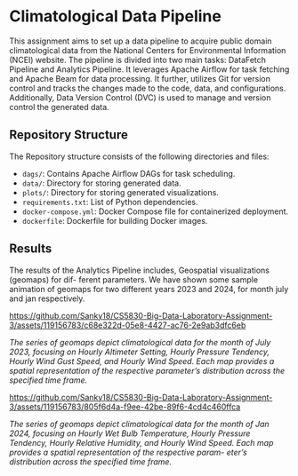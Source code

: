 # Climatological Data Pipeline

This assignment aims to set up a data pipeline to acquire public domain climatological data from the National Centers for Environmental Information (NCEI) website. The pipeline is divided into two main tasks: DataFetch Pipeline and Analytics Pipeline. It leverages Apache Airflow for task fetching and Apache Beam for data processing. It further, utilizes Git for version control and tracks the changes made to the code, data, and configurations. Additionally, Data Version Control (DVC) is used to manage and version control the generated data.

## Repository Structure

The Repository structure consists of the following directories and files:

- `dags/`: Contains Apache Airflow DAGs for task scheduling.
- `data/`: Directory for storing generated data.
- `plots/`: Directory for storing generated visualizations.
- `requirements.txt`: List of Python dependencies.
- `docker-compose.yml`: Docker Compose file for containerized deployment.
- `dockerfile`: Dockerfile for building Docker images.

## Results
The results of the Analytics Pipeline includes, Geospatial visualizations (geomaps) for dif-
ferent parameters. We have shown some sample animation of geomaps for two different years 2023 and
2024, for month july and jan respectively.

https://github.com/Sanky18/CS5830-Big-Data-Laboratory-Assignment-3/assets/119156783/c68e322d-05e8-4427-ac76-2e9ab3dfc6eb


*The series of geomaps depict climatological data for the month of July 2023, focusing on Hourly Altimeter Setting, Hourly Pressure Tendency, Hourly Wind Gust Speed, and
Hourly Wind Speed. Each map provides a spatial representation of the respective parameter’s
distribution across the specified time frame.*



https://github.com/Sanky18/CS5830-Big-Data-Laboratory-Assignment-3/assets/119156783/805f6d4a-f9ee-42be-89f6-4cd4c460ffca

*The series of geomaps depict climatological data for the month of Jan 2024, focusing on Hourly Wet Bulb Temperature, Hourly Pressure Tendency, Hourly Relative Humidity,
and Hourly Wind Speed. Each map provides a spatial representation of the respective param-
eter’s distribution across the specified time frame.*

